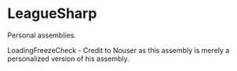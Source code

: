 # LeagueSharp
Personal assemblies.

LoadingFreezeCheck - Credit to Nouser as this assembly is merely a personalized version of his assembly. 


